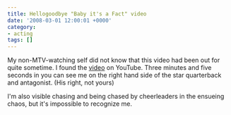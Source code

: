 ```yaml
---
title: Hellogoodbye "Baby it's a Fact" video
date: '2008-03-01 12:00:01 +0000'
category:
- acting
tags: []
---
```

My non-MTV-watching self did not know that this video had been out for quite
sometime. I found the [video](http://www.youtube.com/watch?v=k9QE_pG0VDg) on
YouTube. Three minutes and five seconds in you can see me on the right hand side
of the star quarterback and antagonist. (His right, not yours)

I'm also visible chasing and being chased by cheerleaders in the ensueing chaos,
but it's impossible to recognize me.

